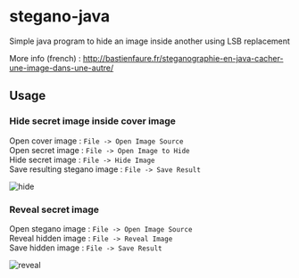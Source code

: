 # stegano-java

Simple java program to hide an image inside another using LSB replacement

More info (french) : http://bastienfaure.fr/steganographie-en-java-cacher-une-image-dans-une-autre/

## Usage

### Hide secret image inside cover image

Open cover image : `File -> Open Image Source`  
Open secret image : `File -> Open Image to Hide`  
Hide secret image : `File -> Hide Image`  
Save resulting stegano image : `File -> Save Result`  

![hide](http://i.imgur.com/iisLARp.png)

### Reveal secret image

Open stegano image : `File -> Open Image Source`  
Reveal hidden image : `File -> Reveal Image`  
Save hidden image : `File -> Save Result`  

![reveal](http://i.imgur.com/QjyDUgv.png)
